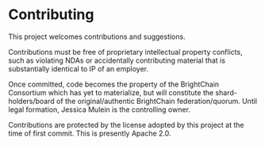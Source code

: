 # Contributing

This project welcomes contributions and suggestions.

Contributions must be free of proprietary intellectual property conflicts, such as violating NDAs or accidentally contributing material that
is substantially identical to IP of an employer.

Once committed, code becomes the property of the BrightChain Consortium which has yet to materialize, but will constitute the
shard-holders/board of the original/authentic BrightChain federation/quorum. Until legal formation, Jessica Mulein is the controlling owner.

Contributions are protected by the license adopted by this project at the time of first commit. This is presently Apache 2.0.